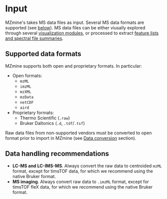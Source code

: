 # Input

MZmine's takes MS data files as input. Several MS data formats are supported (see [below](#supported-data-formats)). MS data files can be either viusally explored through several [visualization modules](../visualization_modules/index.md), or processed to extract [feature lists and spectral file summaries](output.md).

## Supported data formats

MZmine supports both open and proprietary formats. In particular:

- Open formats:
  - `mzML`
  - `imzML`
  - `mzXML`
  - `mzData`
  - `netCDF`
  - `aird`
- Proprietary formats:
  - Thermo Scientific (`.raw`)
  - Bruker Daltonics (`.d`, `.tdf`/`.tsf`)

Raw data files from non-supported vendors must be converted to open format prior to import in MZmine (see [Data conversion](data_conversion.md) section).

## Data handling recommendations

- **LC-MS and LC-IMS-MS**. Always convert the raw data to centroided `mzML` format, except for timsTOF data, for which we recommend using the native Bruker format.
- **MS imaging**. Always convert raw data to `.imzML` format, except for timsTOF fleX data, for which we recommend using the native Bruker format.
